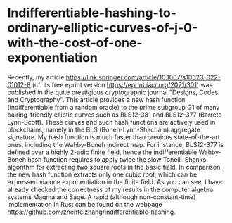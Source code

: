 # Indifferentiable-hashing-to-ordinary-elliptic-curves-of-j-0-with-the-cost-of-one-exponentiation
Recently, my article https://link.springer.com/article/10.1007/s10623-022-01012-8 (cf. its free eprint version https://eprint.iacr.org/2021/301) was published in the quite prestigious cryptographic journal "Designs, Codes and Cryptography". This article provides a new hash function (indifferentiable from a random oracle) to the prime subgroup G1 of many pairing-friendly elliptic curves such as BLS12-381 and BLS12-377 (Barreto-Lynn-Scott). These curves and such hash functions are actively used in blockchains, namely in the BLS (Boneh-Lynn-Shacham) aggregate signature. My hash function is much faster than previous state-of-the-art ones, including the Wahby-Boneh indirect map. For instance, BLS12-377 is defined over a highly 2-adic finite field, hence the indifferentiable Wahby-Boneh hash function requires to apply twice the slow Tonelli-Shanks algorithm for extracting two square roots in the basic field. In comparison, the new hash function extracts only one cubic root, which can be expressed via one exponentiation in the finite field. As you can see, I have already checked the correctness of my results in the computer algebra systems Magma and Sage. A rapid (although non-constant-time) implementation in Rust can be found on the webpage https://github.com/zhenfeizhang/indifferentiable-hashing.
